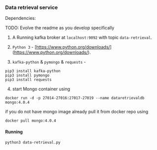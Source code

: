 ### Data retrieval service

Dependencies:

TODO: Evolve the readme as you develop specifically

1. A Running kafka broker at `localhost:9092` with topic `data-retrieval`.

2. `Python 3` - [https://www.python.org/downloads/] (https://www.python.org/downloads/).

3. `kafka-python` & `pymongo` & `requests` -

```
pip3 install kafka-python
pip3 install pymongo
pip3 install requests
```

4. start Mongo container using

```
docker run -d -p 27014-27016:27017-27019 --name dataretrievaldb mongo:4.0.4
```

if you do not have mongo image already pull it from docker repo using

```
docker pull mongo:4.0.4
```


#### Running

```sh
python3 data-retrieval.py
```